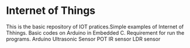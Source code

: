 # Internet of Things
This is the basic repository of IOT pratices.Simple examples of Internet of Thhings.
Basic codes on Arduino in Embedded C.
Requirement for run the programs.
Arduino
Ultrasonic Sensor
POT
IR sensor
LDR sensor
